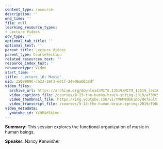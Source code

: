 ```yaml
---
content_type: resource
description: ''
end_time: ''
file: null
learning_resource_types:
- Lecture Videos
ocw_type: ''
optional_tab_title: ''
optional_text: ''
parent_title: Lecture Videos
parent_type: CourseSection
related_resources_text: ''
resource_index_text: ''
resourcetype: Video
start_time: ''
title: 'Lecture 16: Music'
uid: 25098896-c623-59f3-e01f-24e06a6038df
video_files:
  archive_url: https://archive.org/download/MIT9.13S19/MIT9_13S19_lec16_300k.mp4
  video_captions_file: /courses/9-13-the-human-brain-spring-2019/af30c5902a8455188bfc6abe249a17e6_YVHM8dSkimo.vtt
  video_thumbnail_file: https://img.youtube.com/vi/YVHM8dSkimo/default.jpg
  video_transcript_file: /courses/9-13-the-human-brain-spring-2019/f90a5f7930fdf792c64db1f67086d60b_YVHM8dSkimo.pdf
video_metadata:
  youtube_id: YVHM8dSkimo
---
```


**Summary:** This session explores the functional organization of music in human beings.

**Speaker:** Nancy Kanwisher



